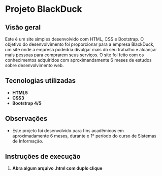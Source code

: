 # Projeto BlackDuck

## Visão geral

Este é um site simples desenvolvido com HTML, CSS e Bootstrap. O objetivo do desenvolvimento foi proporcionar para a empresa BlackDuck, um site onde a empresa podedria divulgar mais do seu trabalho e alcançar mais pessoas para comprarem seus serviços. O site foi feito com os conhecimentos adquiridos com aproximandamente 6 meses de estudos sobre desenvolvimento web.

## Tecnologias utilizadas

- **HTML5**
- **CSS3**
- **Bootstrap 4/5**

## Observações

- Este projeto foi desenvolvido para fins acadêmicos em aproximadamente 6 meses, durante o 1º período do curso de Sistemas de Informação.
  
## Instruções de execução

1. **Abra algum arquivo .html com duplo clique**
